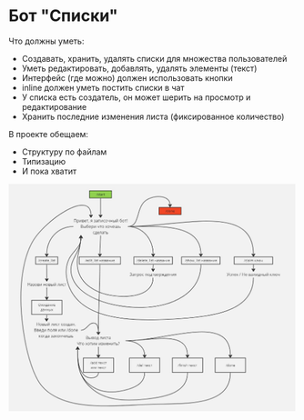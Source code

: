 # Бот "Списки"

Что должны уметь:

- Создавать, хранить, удалять списки для множества пользователей
- Уметь редактировать, добавлять, удалять элементы (текст)
- Интерфейс (где можно) должен использовать кнопки
- inline должен уметь постить списки в чат
- У списка есть создатель, он может шерить на просмотр и редактирование
- Хранить последние изменения листа (фиксированное количество)

В проекте обещаем:

- Структуру по файлам
- Типизацию
- И пока хватит

![Scheme](bin/Telebot_scheme.jpg)